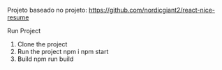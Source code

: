 Projeto baseado no projeto: https://github.com/nordicgiant2/react-nice-resume 

Run Project
1. Clone the project
2. Run the project
npm i
npm start
3. Build
npm run build
